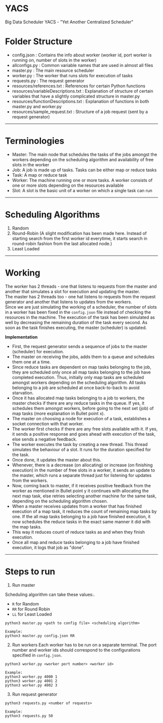 # YACS
Big Data Scheduler YACS - "Yet Another Centralized Scheduler"   



# Folder Structure  

* config.json : Contains the info about worker (worker id, port worker is running on, number of slots in the worker)   
* allconfigs.py : Common variable names that are used in almost all files   
* master.py : The main resource scheduler   
* worker.py : The worker that runs slots for execution of tasks   
* requests.py : The request generator    
* resources/references.txt : References for certain Python functions   
* resources/variableDescriptions.txt : Explanation of structure of certain variables that have a slightly complicated structure in master.py   
* resources/functionDescriptions.txt : Explanation of functions in both master.py and worker.py    
* resources/sample_request.txt : Structure of a job request (sent by a request generator)   

---

# Terminologies   
* Master: The main node that schedules the tasks of the jobs amongst the workers depending on the scheduling algorithm and availability of free slots in the worker   
* Job: A job is made up of tasks. Tasks can be either map or reduce tasks   
* Task: A map or reduce task   
* Worker: The machine running one or more tasks. A worker consists of one or more slots depending on the resources available   
* Slot: A slot is the basic unit of a worker on which a single task can run   

---

# Scheduling Algorithms  
1. Random  
2. Round-Robin (A slight modification has been made here. Instead of starting search from the first worker id everytime, it starts search in round-robin fashion from the last allocated node.)  
3. Least Loaded

----

# Working   
The worker has 2 threads - one that listens to requests from the master and another that simulates a slot for execution and updating the master.  
The master has 2 threads too - one hat listens to requests from the request generator and another that listens to updates from the workers.   
Since we are just simulating the working of a scheduler, the number of slots in a worker has been fixed in the `config.json` file instead of checking the resources in the machine. The execution of the task has been simulated as well by decreasing the remaining duration of the task every second. As soon as the task finishes executing, the master (scheduler) is updated.  


**Implementation**

- First, the request generator sends a sequence of jobs to the master (scheduler) for execution.   
- The master on receiving the jobs, adds them to a queue and schedules them one at a time.  
- Since reduce tasks are dependent on map tasks belonging to the job, they are scheduled only once all map tasks belonging to the job have completed execution. Thus, initially only map tasks are scheduled amongst workers depending on the scheduling algorithm. All tasks belonging to a job are scheduled at once back-to-back to avoid starvation.  
- Once it has allocated map tasks belonging to a job to workers, the master checks if there are any reduce tasks in the queue. If yes, it schedules them amongst workers, before going to the next set (job) of map tasks (more explanation in Bullet point x).  
- The master on choosing a node for execution of a task, establishes a socket connection with that worker.   
- The worker first checks if there are any free slots available with it. If yes, it sends a positive response and goes ahead with execution of the task, else sends a negative feedback.  
- The worker executes the task by creating a new thread. This thread simulates the behaviour of a slot. It runs for the duration specified for the task.  
- Once done, it updates the master about this.  
- Whenever, there is a decrease (on allocating) or increase (on finishing execution) in the number of free slots in a worker, it sends an update to the master, which runs a separate thread just for listening for updates from the workers.  
- Now, coming back to master, if it receives positive feedback from the worker as mentioned in Bullet point y it continues with allocating the next map task, else retries selecting another machine for the same task, depending on the scheduling algorithm chosen.   
- When a master receives updates from a worker that has finished execution of a map task, it reduces the count of remaining map tasks by one. If the all map tasks belonging to a job have finished execution, it now schedules the reduce tasks in the exact same manner it did with the map tasks.  
- This way it reduces count of reduce tasks as and when they finish execution.  
- Once all map and reduce tasks belonging to a job have finished execution, it logs that job as "done".




----

# Steps to run
1. Run master  

Scheduling algorithm can take these values:.  
* `R` for Random
* `RR` for Round Robin
* `LL` for Least Loaded

```
python3 master.py <path to config file> <scheduling algorithm>

Example:
python3 master.py config.json RR
```

2. Run workers
Each worker has to be run on a separate terminal. The port number and worker ids should correspond to the configurations specified in `config.json`.   
```
python3 worker.py <worker port number> <worker id>

Example:
python3 worker.py 4000 1
python3 worker.py 4001 2
python3 worker.py 4002 3
```

3. Run request generator
```
python3 requests.py <number of requests>

Example:
python3 requests.py 50
```
